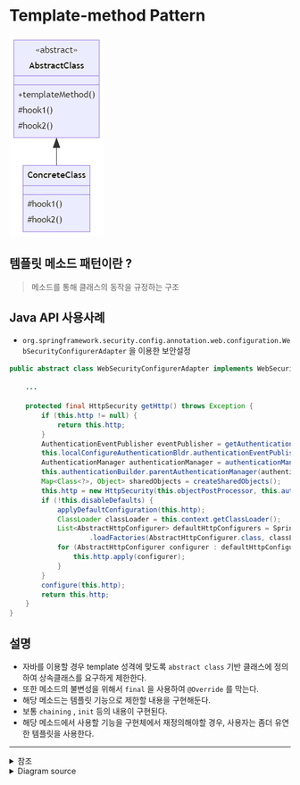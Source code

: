 # Template-method Pattern

![classdiagram](template-method-classdiagram.png)

## 템플릿 메소드 패턴이란 ?

> 메소드를 통해 클래스의 동작을 규정하는 구조

## Java API 사용사례

- `org.springframework.security.config.annotation.web.configuration.WebSecurityConfigurerAdapter` 을 이용한 보안설정

```java
public abstract class WebSecurityConfigurerAdapter implements WebSecurityConfigurer<WebSecurity> {

    ...

    protected final HttpSecurity getHttp() throws Exception {
        if (this.http != null) {
            return this.http;
        }
        AuthenticationEventPublisher eventPublisher = getAuthenticationEventPublisher();
        this.localConfigureAuthenticationBldr.authenticationEventPublisher(eventPublisher);
        AuthenticationManager authenticationManager = authenticationManager();
        this.authenticationBuilder.parentAuthenticationManager(authenticationManager);
        Map<Class<?>, Object> sharedObjects = createSharedObjects();
        this.http = new HttpSecurity(this.objectPostProcessor, this.authenticationBuilder, sharedObjects);
        if (!this.disableDefaults) {
            applyDefaultConfiguration(this.http);
            ClassLoader classLoader = this.context.getClassLoader();
            List<AbstractHttpConfigurer> defaultHttpConfigurers = SpringFactoriesLoader
                    .loadFactories(AbstractHttpConfigurer.class, classLoader);
            for (AbstractHttpConfigurer configurer : defaultHttpConfigurers) {
                this.http.apply(configurer);
            }
        }
        configure(this.http);
        return this.http;
    }
}
```

## 설명

- 자바를 이용할 경우 template 성격에 맞도록 `abstract class` 기반 클래스에 정의하여 상속클래스를 요구하게 제한한다.
- 또한 메소드의 불변성을 위해서 `final` 을 사용하여 `@Override` 를 막는다.
- 해당 메소드는 템플릿 기능으로 제한할 내용을 구현해둔다.
- 보통 `chaining` , `init` 등의 내용이 구현된다.
- 해당 메소드에서 사용할 기능을 구현체에서 재정의해야할 경우, 사용자는 좀더 유연한 템플릿을 사용한다.

---

<details>
<summary>참조</summary>
    
</details>
    
<details>
<summary>Diagram source</summary>

```mermaid
classDiagram
    class AbstractClass{
      <<abstract>>
      +templateMethod()
      #hook1()
      #hook2()
    }
    class ConcreteClass{
      #hook1()
      #hook2()
    }
    AbstractClass <|-- ConcreteClass
```

</details>

